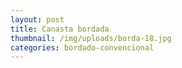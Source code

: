 ```yaml
---
layout: post
title: Canasta bordada
thumbnail: /img/uploads/borda-18.jpg
categories: bordado-convencional
---
```

